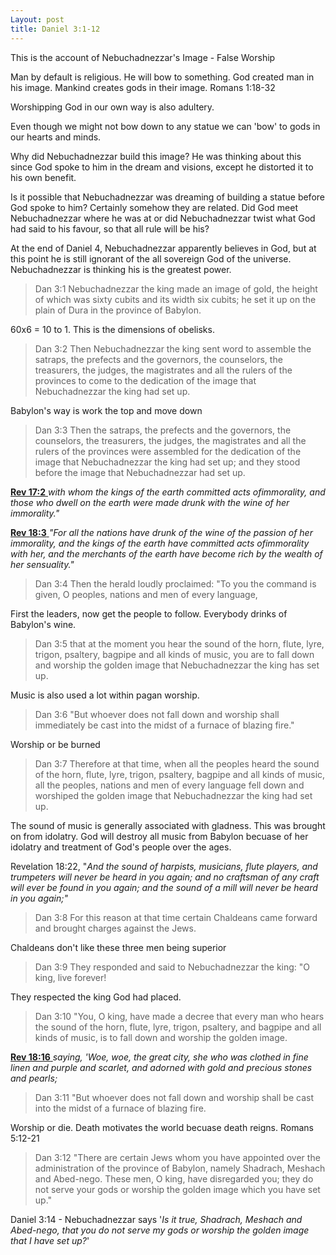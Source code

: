 ```yaml
---
Layout: post
title: Daniel 3:1-12
---
```


This is the account of Nebuchadnezzar's Image - False Worship

Man by default is religious. He will bow to something. God created man in his image. Mankind creates gods in their image. Romans 1:18-32

Worshipping God in our own way is also adultery. 

Even though we might not bow down to any statue we can 'bow' to gods in our hearts and minds. 

Why did Nebuchadnezzar build this image? He was thinking about this since God spoke to him in the dream and visions, except he distorted it to his own benefit. 

Is it possible that Nebuchadnezzar was dreaming of building a statue before God spoke to him? Certainly somehow they are related. Did God meet Nebuchadnezzar where he was at or did Nebuchadnezzar twist what God had said to his favour, so that all rule will be his? 

At the end of Daniel 4, Nebuchadnezzar apparently believes in God, but at this point he is still ignorant of the all sovereign God of the universe. Nebuchadnezzar is thinking his is the greatest power. 

>Dan 3:1  Nebuchadnezzar the king made an image of gold, the height of which was sixty cubits and its width six cubits; he set it up on the plain of Dura in the province of Babylon.

60x6 = 10 to 1. This is the dimensions of obelisks.


>Dan 3:2  Then Nebuchadnezzar the king sent word to assemble the satraps, the prefects and the governors, the counselors, the treasurers, the judges, the magistrates and all the rulers of the provinces to come to the dedication of the image that Nebuchadnezzar the king had set up.

Babylon's way is work the top and move down 

>Dan 3:3  Then the satraps, the prefects and the governors, the counselors, the treasurers, the judges, the magistrates and all the rulers of the provinces were assembled for the dedication of the image that Nebuchadnezzar the king had set up; and they stood before the image that Nebuchadnezzar had set up.

[**Rev 17:2** ](verseid:66.17.2) *with whom the kings of the earth committed acts ofimmorality, and those who dwell on the earth were made drunk with the wine of her immorality."*

[**Rev 18:3** ](verseid:66.18.3) *"For all the nations have drunk of the wine of the passion of her immorality, and the kings of the earth have committed acts ofimmorality with her, and the merchants of the earth have become rich by the wealth of her sensuality."*

>Dan 3:4  Then the herald loudly proclaimed: "To you the command is given, O peoples, nations and men of every language,

First the leaders, now get the people to follow. Everybody drinks of Babylon's wine.

>Dan 3:5  that at the moment you hear the sound of the horn, flute, lyre, trigon, psaltery, bagpipe and all kinds of music, you are to fall down and worship the golden image that Nebuchadnezzar the king has set up.

Music is also used a lot within pagan worship. 

>Dan 3:6  "But whoever does not fall down and worship shall immediately be cast into the midst of a furnace of blazing fire."

Worship or be burned

>Dan 3:7  Therefore at that time, when all the peoples heard the sound of the horn, flute, lyre, trigon, psaltery, bagpipe and all kinds of music, all the peoples, nations and men of every language fell down and worshiped the golden image that Nebuchadnezzar the king had set up.

The sound of music is generally associated with gladness. This was brought on from idolatry. God will destroy all music from Babylon becuase of her idolatry and treatment of God's people over the ages. 

Revelation 18:22, "*And the sound of harpists, musicians, flute players, and trumpeters will never be heard in you again; and no craftsman of any craft will ever be found in you again; and the sound of a mill will never be heard in you again;"*

>Dan 3:8  For this reason at that time certain Chaldeans came forward and brought charges against the Jews.

Chaldeans don't like these three men being superior

>Dan 3:9  They responded and said to Nebuchadnezzar the king: "O king, live forever!

They respected the king God had placed.

>Dan 3:10  "You, O king, have made a decree that every man who hears the sound of the horn, flute, lyre, trigon, psaltery, and bagpipe and all kinds of music, is to fall down and worship the golden image.

[**Rev 18:16** ](verseid:66.18.16) *saying, 'Woe, woe, the great city, she who was clothed in fine linen and purple and scarlet, and adorned with gold and precious stones and pearls;*

>Dan 3:11  "But whoever does not fall down and worship shall be cast into the midst of a furnace of blazing fire.

Worship or die. Death motivates the world becuase death reigns. Romans 5:12-21

>Dan 3:12  "There are certain Jews whom you have appointed over the administration of the province of Babylon, namely Shadrach, Meshach and Abed-nego. These men, O king, have disregarded you; they do not serve your gods or worship the golden image which you have set up."

Daniel 3:14 - Nebuchadnezzar says '*Is it true, Shadrach, Meshach and Abed-nego, that you do not serve my gods or worship the golden image that I have set up?*'



